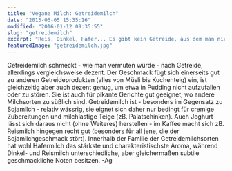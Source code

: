 ```yaml
---
title: "Vegane Milch: Getreidemilch"
date: "2013-06-05 15:35:16"
modified: "2016-01-12 09:35:55"
slug: "getreidemilch"
excerpt: "Reis, Dinkel, Hafer... Es gibt kein Getreide, aus dem man nicht Milch machen könnte."
featuredImage: "getreidemilch.jpg"
---
```


Getreidemilch schmeckt - wie man vermuten würde - nach Getreide, allerdings vergleichsweise dezent. Der Geschmack fügt sich einerseits gut zu anderen Getreideprodukten (alles von Müsli bis Kuchenteig) ein, ist gleichzeitig aber auch dezent genug, um etwa in Pudding nicht aufzufallen oder zu stören. Sie ist auch für pikante Gerichte gut geeignet, wo andere Milchsorten zu süßlich sind. Getreidemilch ist - besonders im Gegensatz zu Sojamilch - relativ wässrig, sie eignet sich daher nur bedingt für cremige Zubereitungen und milchlastige Teige (zB. Palatschinken). Auch Joghurt lässt sich daraus nicht (ohne Weiteres) herstellen - im Kaffee macht sich zB. Reismilch hingegen recht gut (besonders für all jene, die der Sojamilchgeschmack stört). Innerhalb der Familie der Getreidemilchsorten hat wohl Hafermilch das stärkste und charakteristischste Aroma, während Dinkel- und Reismilch unterschiedliche, aber gleichermaßen subtile geschmackliche Noten besitzen. -Ag